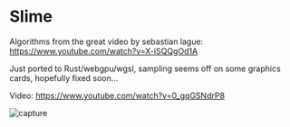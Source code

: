 # Slime

 Algorithms from the great video by sebastian lague: https://www.youtube.com/watch?v=X-iSQQgOd1A
 
 Just ported to Rust/webgpu/wgsl, sampling seems off on some graphics cards, hopefully fixed soon...

 Video: https://www.youtube.com/watch?v=0_gqGSNdrP8

![capture](https://user-images.githubusercontent.com/7254623/120232393-5a925b00-c208-11eb-90b8-c64dbd0effdd.PNG)
